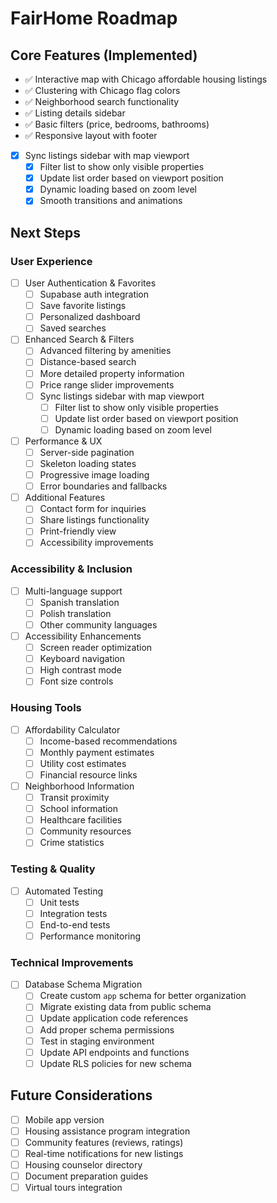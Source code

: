 # FairHome Roadmap

## Core Features (Implemented)
- ✅ Interactive map with Chicago affordable housing listings
- ✅ Clustering with Chicago flag colors
- ✅ Neighborhood search functionality
- ✅ Listing details sidebar
- ✅ Basic filters (price, bedrooms, bathrooms)
- ✅ Responsive layout with footer
- [x] Sync listings sidebar with map viewport
  - [x] Filter list to show only visible properties
  - [x] Update list order based on viewport position
  - [x] Dynamic loading based on zoom level
  - [x] Smooth transitions and animations

## Next Steps
### User Experience
- [ ] User Authentication & Favorites
  - [ ] Supabase auth integration
  - [ ] Save favorite listings
  - [ ] Personalized dashboard
  - [ ] Saved searches

- [ ] Enhanced Search & Filters
  - [ ] Advanced filtering by amenities
  - [ ] Distance-based search
  - [ ] More detailed property information
  - [ ] Price range slider improvements
  - [ ] Sync listings sidebar with map viewport
    - [ ] Filter list to show only visible properties
    - [ ] Update list order based on viewport position
    - [ ] Dynamic loading based on zoom level

- [ ] Performance & UX
  - [ ] Server-side pagination
  - [ ] Skeleton loading states
  - [ ] Progressive image loading
  - [ ] Error boundaries and fallbacks

- [ ] Additional Features
  - [ ] Contact form for inquiries
  - [ ] Share listings functionality
  - [ ] Print-friendly view
  - [ ] Accessibility improvements

### Accessibility & Inclusion
- [ ] Multi-language support
  - [ ] Spanish translation
  - [ ] Polish translation
  - [ ] Other community languages

- [ ] Accessibility Enhancements
  - [ ] Screen reader optimization
  - [ ] Keyboard navigation
  - [ ] High contrast mode
  - [ ] Font size controls

### Housing Tools
- [ ] Affordability Calculator
  - [ ] Income-based recommendations
  - [ ] Monthly payment estimates
  - [ ] Utility cost estimates
  - [ ] Financial resource links

- [ ] Neighborhood Information
  - [ ] Transit proximity
  - [ ] School information
  - [ ] Healthcare facilities
  - [ ] Community resources
  - [ ] Crime statistics

### Testing & Quality
- [ ] Automated Testing
  - [ ] Unit tests
  - [ ] Integration tests
  - [ ] End-to-end tests
  - [ ] Performance monitoring

### Technical Improvements
- [ ] Database Schema Migration
  - [ ] Create custom `app` schema for better organization
  - [ ] Migrate existing data from public schema
  - [ ] Update application code references
  - [ ] Add proper schema permissions
  - [ ] Test in staging environment
  - [ ] Update API endpoints and functions
  - [ ] Update RLS policies for new schema

## Future Considerations
- [ ] Mobile app version
- [ ] Housing assistance program integration
- [ ] Community features (reviews, ratings)
- [ ] Real-time notifications for new listings
- [ ] Housing counselor directory
- [ ] Document preparation guides
- [ ] Virtual tours integration 